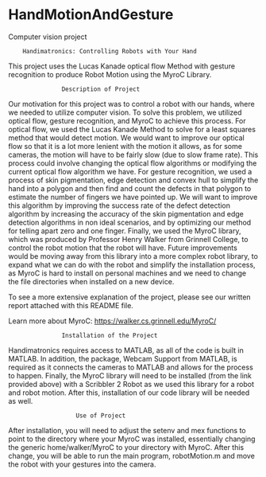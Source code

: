 # HandMotionAndGesture
Computer vision project

        Handimatronics: Controlling Robots with Your Hand

This project uses the Lucas Kanade optical flow Method with gesture
recognition to produce Robot Motion using the MyroC Library.


                   Description of Project

Our motivation for this project was to control a robot with our hands,
where we needed to utilize computer vision. To solve this problem, we
utilized optical flow, gesture recognition, and MyroC to achieve this
process. For optical flow, we used the Lucas Kanade Method to solve for a
least squares method that would detect motion. We would want to improve
our optical flow so that it is a lot more lenient with the motion it
allows, as for some cameras, the motion will have to be fairly slow (due
to slow frame rate). This process could involve changing the optical flow
algorithms or modifying the current optical flow algorithm we have. For
gesture recognition, we used a process of skin pigmentation, edge
detection and convex hull to simplify the hand into a polygon and then
find and count the defects in that polygon to estimate the number of
fingers we have pointed up. We will want to improve this algorithm by
improving the success rate of the defect detection algorithm by
increasing the accuracy of the skin pigmentation and edge detection
algorithms in non ideal scenarios, and by optimizing our method for
telling apart zero and one finger. Finally, we used the MyroC library,
which was produced by Professor Henry Walker from Grinnell College, to
control the robot motion that the robot will have. Future improvements
would be moving away from this library into a more complex robot library,
to expand what we can do with the robot and simplify the installation
process, as MyroC is hard to install on personal machines and we need to
change the file directories when installed on a new device.

To see a more extensive explanation of the project, please see our
written report attached with this README file.

Learn more about MyroC: https://walker.cs.grinnell.edu/MyroC/


                   Installation of the Project

Handimatronics requires access to MATLAB, as all of the code is built in
MATLAB. In addition, the package, Webcam Support from MATLAB, is required
as it connects the cameras to MATLAB and allows for the process to
happen. Finally, the MyroC library will need to be installed (from the
link provided above) with a Scribbler 2 Robot as we used this library for
a robot and robot motion. After this, installation of our code library
will be needed as well.



                       Use of Project
                       
After installation, you will need to adjust the setenv and mex functions
to point to the directory where your MyroC was installed, essentially
changing the generic home/walker/MyroC to your directory with MyroC.
After this change, you will be able to run the main program,
robotMotion.m and move the robot with your gestures into the camera.
